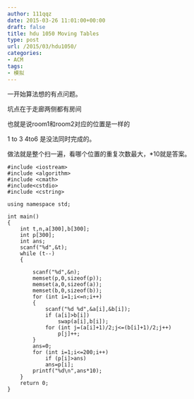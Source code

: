 ```yaml
---
author: 111qqz
date: 2015-03-26 11:01:00+00:00
draft: false
title: hdu 1050 Moving Tables
type: post
url: /2015/03/hdu1050/
categories:
- ACM
tags:
- 模拟
---
```






一开始算法想的有点问题。

坑点在于走廊两侧都有房间

也就是说room1和room2对应的位置是一样的

1 to 3 4to6 是没法同时完成的。

做法就是整个扫一遍，看哪个位置的重复次数最大，*10就是答案。
 

    
    #include <iostream>
    #include <algorithm>
    #include <cmath>
    #include<cstdio>
    #include <cstring>
    
    using namespace std;
    
    int main()
    {
        int t,n,a[300],b[300];
        int p[300];
        int ans;
        scanf("%d",&t);
        while (t--)
        {
    
            scanf("%d",&n);
            memset(p,0,sizeof(p));
            memset(a,0,sizeof(a));
            memset(b,0,sizeof(b));
            for (int i=1;i<=n;i++)
            {
                scanf("%d %d",&a[i],&b[i]);
                if (a[i]>b[i])
                    swap(a[i],b[i]);
                for (int j=(a[i]+1)/2;j<=(b[i]+1)/2;j++)
                    p[j]++;
            }
            ans=0;
            for (int i=1;i<=200;i++)
                if (p[i]>ans)
                ans=p[i];
            printf("%d\n",ans*10);
        }
        return 0;
    }



